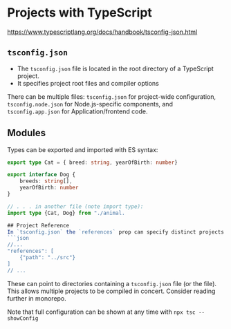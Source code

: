 # Projects with TypeScript
https://www.typescriptlang.org/docs/handbook/tsconfig-json.html

## `tsconfig.json`
- The `tsconfig.json` file is located in the root directory of a TypeScript project.
- It specifies project root files and compiler options

There can be multiple files: `tsconfig.json` for project-wide configuration, `tsconfig.node.json` for Node.js-specific components, and `tsconfig.app.json` for Application/frontend code.

## Modules
Types can be exported and imported with ES syntax:
```TypeScript
export type Cat = { breed: string, yearOfBirth: number}

export interface Dog {
    breeds: string[],
    yearOfBirth: number
}

// . . . in another file (note import type):
import type {Cat, Dog} from "./animal.

## Project Reference
In `tsconfig.json` the `references` prop can specify distinct projects to reference:
```json
//...
"references": [
    {"path": "../src"}
]
// ...
```
These can point to directories containing a `tsconfig.json` file (or the file).
This allows multiple projects to be compiled in concert. Consider reading further in monorepo.

Note that full configuration can be shown at any time with `npx tsc --showConfig`